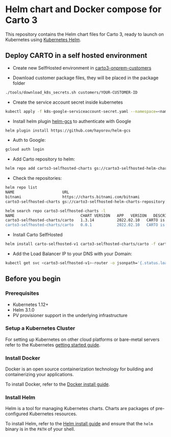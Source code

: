 # Helm chart and Docker compose for Carto 3

This repository contains the Helm chart files for Carto 3, ready to launch on Kubernetes using [Kubernetes Helm](https://github.com/helm/helm).

## Deploy CARTO in a self hosted environment

- Create new SelfHosted environment in [carto3-onprem-customers](https://github.com/CartoDB/carto3-onprem-customers)

- Download customer package files, they will be placed in the package folder

```bash
./tools/download_k8s_secrets.sh customers/YOUR-CUSTOMER-ID
```

- Create the service account secret inside kubernetes
```bash
kubectl apply -f k8s-google-serviceaccount-secret.yaml --namespace=<namespace>
```

- Install helm plugin [helm-gcs](https://github.com/hayorov/helm-gcs) to authenticate with Google

```bash
helm plugin install https://github.com/hayorov/helm-gcs
```

- Auth to Google:

```bash
gcloud auth login
```

- Add Carto repository to helm:

```bash
helm repo add carto3-selfhosted-charts gs://carto3-selfhosted-helm-charts-repository
```

- Check the repositories:

```bash
helm repo list
NAME                     URL                                          
bitnami                  https://charts.bitnami.com/bitnami           
carto3-selfhosted-charts gs://carto3-selfhosted-helm-charts-repository

helm search repo carto3-selfhosted-charts -l
NAME                             CHART VERSION   APP   VERSION   DESCRIPTION                                       
carto3-selfhosted-charts/carto   1.3.14          2022.02.10   CARTO is the world's leading Location Intellige...
carto3-selfhosted-charts/carto   0.0.1           2022.02.10   CARTO is the world's leading Location Intellige...
```

- Install Carto SelfHosted
```bash
helm install carto-selfhosted-v1 carto3-selfhosted-charts/carto -f carto-values.yaml -f carto-secrets.yaml
```

- Add the Load Balancer IP to your DNS with your Domain:

```bash
kubectl get svc <carto3-selfhosted-v1>-router -o jsonpath='{.status.loadBalancer.ingress.*.ip}'
```


## Before you begin

### Prerequisites

- Kubernetes 1.12+
- Helm 3.1.0
- PV provisioner support in the underlying infrastructure

### Setup a Kubernetes Cluster

For setting up Kubernetes on other cloud platforms or bare-metal servers refer to the Kubernetes [getting started guide](http://kubernetes.io/docs/getting-started-guides/).

### Install Docker

Docker is an open source containerization technology for building and containerizing your applications.

To install Docker, refer to the [Docker install guide](https://docs.docker.com/engine/install/).

### Install Helm

Helm is a tool for managing Kubernetes charts. Charts are packages of pre-configured Kubernetes resources.

To install Helm, refer to the [Helm install guide](https://github.com/helm/helm#install) and ensure that the `helm` binary is in the `PATH` of your shell.

